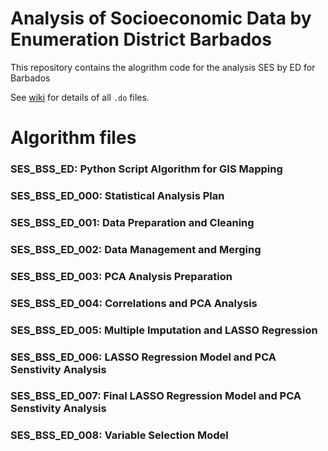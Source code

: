 # Analysis of Socioeconomic Data by Enumeration District Barbados

This repository contains the alogrithm code for the analysis SES by ED for Barbados

See [wiki](https://github.com/UWI-DataGroup/repo_p145/wiki/SES-Index-Computation) for details of all `.do` files.

# Algorithm files 

### SES_BSS_ED:        Python Script Algorithm for GIS Mapping
### SES_BSS_ED_000:    Statistical Analysis Plan
### SES_BSS_ED_001:    Data Preparation and Cleaning
### SES_BSS_ED_002:    Data Management and Merging
### SES_BSS_ED_003:    PCA Analysis Preparation
### SES_BSS_ED_004:    Correlations and PCA Analysis
### SES_BSS_ED_005:    Multiple Imputation and LASSO Regression
### SES_BSS_ED_006:    LASSO Regression Model and PCA Senstivity Analysis
### SES_BSS_ED_007:    Final LASSO Regression Model and PCA Senstivity Analysis
### SES_BSS_ED_008:    Variable Selection Model
